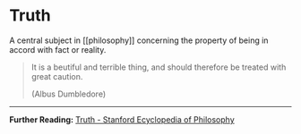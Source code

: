# Truth
A central subject in [[philosophy]] concerning the property of being in accord with fact or reality.

> It is a beutiful and terrible thing, and should therefore be treated with great caution.
> 
> (Albus Dumbledore)

---

**Further Reading:**
[Truth - Stanford Ecyclopedia of Philosophy](https://plato.stanford.edu/entries/truth/)